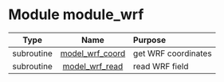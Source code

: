 # Module module_wrf

| Type | Name | Purpose |
| :--: | :--: | :---------- |
| subroutine | [model_wrf_coord](https://github.com/benjaminmenetrier/bump/tree/master/src/module_wrf.F90#L26) | get WRF coordinates |
| subroutine | [model_wrf_read](https://github.com/benjaminmenetrier/bump/tree/master/src/module_wrf.F90#L131) | read WRF field |

